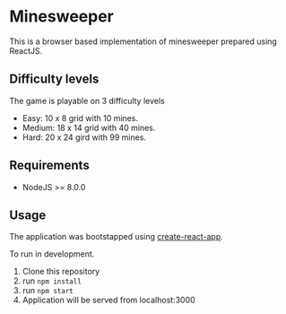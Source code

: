 # Minesweeper

This is a browser based implementation of minesweeper prepared using ReactJS.

## Difficulty levels

The game is playable on 3 difficulty levels

- Easy: 10 x 8 grid with 10 mines.
- Medium: 18 x 14 grid with 40 mines.
- Hard: 20 x 24 gird with 99 mines.

## Requirements

- NodeJS >= 8.0.0

## Usage

The application was bootstapped using [create-react-app](https://github.com/facebook/create-react-app).

To run in development.

1.  Clone this repository
2.  run `npm install`
3.  run `npm start`
4.  Application will be served from localhost:3000
